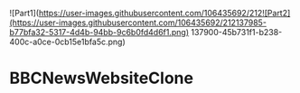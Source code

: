 ![Part1](https://user-images.githubusercontent.com/106435692/212![Part2](https://user-images.githubusercontent.com/106435692/212137985-b77bfa32-5317-4d4b-94bb-9c6b0fd4d6f1.png)
137900-45b731f1-b238-400c-a0ce-0cb15e1bfa5c.png)
# BBCNewsWebsiteClone
